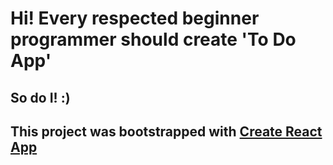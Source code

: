 Hi! Every respected beginner programmer should create 'To Do App'
====================================
So do I! :)
-------------------------------------

This project was bootstrapped with [Create React App](https://github.com/mklopotek/MyAwesome-ToDo-App)
-------------------------------------------------------

